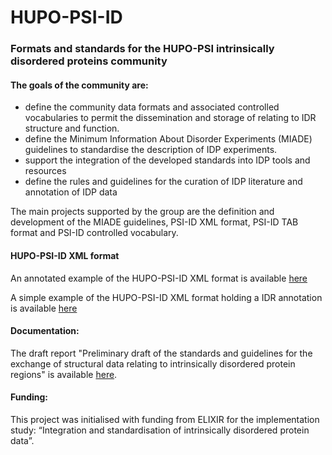 # HUPO-PSI-ID
### Formats and standards for the HUPO-PSI intrinsically disordered proteins community


#### The goals of the community are:

* define the community data formats and associated controlled vocabularies to permit the dissemination and storage of relating to IDR structure and function.
* define the Minimum Information About Disorder Experiments (MIADE) guidelines to standardise the description of IDP experiments.
* support the integration of the developed standards into IDP tools and resources
* define the rules and guidelines for the curation of IDP literature and annotation of IDP data

The main projects supported by the group are the definition and development of the MIADE guidelines, PSI-ID XML format, PSI-ID TAB format and PSI-ID controlled vocabulary. 


#### HUPO-PSI-ID XML format 
An annotated example of the HUPO-PSI-ID XML format is available [here](./HUPO-PSI-ID_XML_format_full_annotated.xml)

A simple example of the HUPO-PSI-ID XML format holding a IDR annotation is available [here](./HUPO-PSI-ID_XML_format_compact_NFAT_example.xml)

#### Documentation:
The draft report "Preliminary draft of the standards and guidelines for the exchange of structural data relating to intrinsically disordered protein regions" is available [here](https://docs.google.com/document/d/1vVGQ40wyZAT27CBaWFdg2FTJK-AoAfPo2b1H-Uk6Fgo/edit?usp=sharing).

#### Funding:
This project was initialised with funding from ELIXIR for the implementation study: “Integration and standardisation of intrinsically disordered protein data”.

